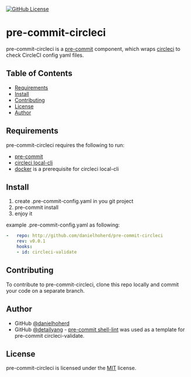 [![GitHub License](https://img.shields.io/badge/license-MIT-blue.svg)](https://raw.githubusercontent.com/circleci/local-cli/master/LICENSE)

# pre-commit-circleci

pre-commit-circleci is a [pre-commit](https://github.com/pre-commit/pre-commit) component, which wraps [circleci](https://github.com/circleci/local-cli) to check CircleCI config yaml files.

Table of Contents
-----------------

  * [Requirements](#requirements)
  * [Install](#install)
  * [Contributing](#contributing)
  * [License](#license)
  * [Author](#author)

Requirements
------------
  pre-commit-circleci requires the following to run:

  * [pre-commit](http://pre-commit.com)
  * [circleci local-cli](https://github.com/circleci/local-cli)
  * [docker](https://www.docker.com/) is a prerequisite for circleci local-cli


Install
---------

1. create .pre-commit-config.yaml in you git project
2. pre-commit install
3. enjoy it

example .pre-commit-config.yaml as following:

```yaml
-   repo: http://github.com/danielhoherd/pre-commit-circleci
    rev: v0.0.1
    hooks:
    - id: circleci-validate
```

Contributing
------------

To contribute to pre-commit-circleci, clone this repo locally and commit your code on a separate branch.


Author
------

- GitHub [@danielhoherd](https://github.com/danielhoherd)
- GitHub [@detailyang](https://github.com/detailyang) - [pre-commit shell-lint](https://github.com/detailyang/pre-commit-shell) was used as a template for pre-commit circleci-validate.


License
-------

pre-commit-circleci is licensed under the [MIT](https://github.com/danielhoherd/pre-commit-circleci/blob/master/LICENSE) license.  
